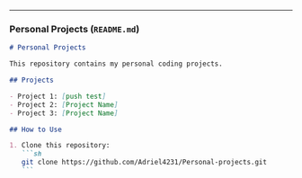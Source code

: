 ---

### **Personal Projects** (`README.md`)

````md
# Personal Projects

This repository contains my personal coding projects.

## Projects

- Project 1: [push test]
- Project 2: [Project Name]
- Project 3: [Project Name]

## How to Use

1. Clone this repository:
   ```sh
   git clone https://github.com/Adriel4231/Personal-projects.git
   ```
````
